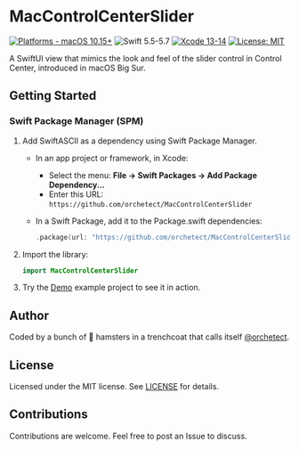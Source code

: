 # MacControlCenterSlider

[![Platforms - macOS 10.15+](https://img.shields.io/badge/platforms-macOS%2010.11+-lightgrey.svg?style=flat)](https://developer.apple.com/swift) ![Swift 5.5-5.7](https://img.shields.io/badge/Swift-5.5–5.7-orange.svg?style=flat) [![Xcode 13-14](https://img.shields.io/badge/Xcode-13–14-blue.svg?style=flat)](https://developer.apple.com/swift) [![License: MIT](http://img.shields.io/badge/license-MIT-lightgrey.svg?style=flat)](https://github.com/orchetect/MacControlCenterSlider/blob/main/LICENSE)

A SwiftUI view that mimics the look and feel of the slider control in Control Center, introduced in macOS Big Sur.



## Getting Started

### Swift Package Manager (SPM)

1. Add SwiftASCII as a dependency using Swift Package Manager.

   - In an app project or framework, in Xcode:

     - Select the menu: **File → Swift Packages → Add Package Dependency...**
     - Enter this URL: `https://github.com/orchetect/MacControlCenterSlider`

   - In a Swift Package, add it to the Package.swift dependencies:

     ```swift
     .package(url: "https://github.com/orchetect/MacControlCenterSlider", from: "0.1.0")
     ```

2. Import the library:

   ```swift
   import MacControlCenterSlider
   ```

3. Try the [Demo](Demo) example project to see it in action.

## Author

Coded by a bunch of 🐹 hamsters in a trenchcoat that calls itself [@orchetect](https://github.com/orchetect).

## License

Licensed under the MIT license. See [LICENSE](https://github.com/orchetect/MacControlCenterSlider/blob/master/LICENSE) for details.

## Contributions

Contributions are welcome. Feel free to post an Issue to discuss.
